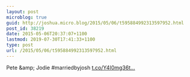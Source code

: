 ```yaml
---
layout: post
microblog: true
guid: http://joshua.micro.blog/2015/05/06/t595884992313597952.html
post_id: 38219
date: 2015-05-06T20:37:07+1100
lastmod: 2019-07-30T17:41:33+1100
type: post
url: /2015/05/06/t595884992313597952.html
---
```

Pete &amp;amp; Jodie #marriedbyjosh [t.co/Y4I0mg36t...](http://t.co/Y4I0mg36tl)

